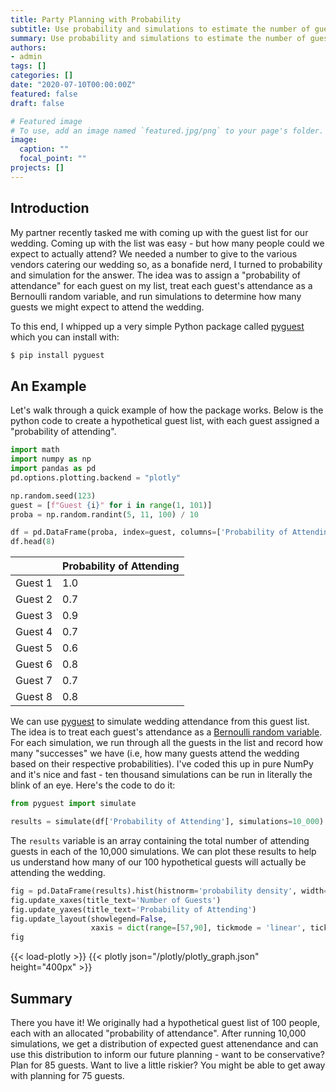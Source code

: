 ```yaml
---
title: Party Planning with Probability
subtitle: Use probability and simulations to estimate the number of guests that will attend your event!
summary: Use probability and simulations to estimate the number of guests that will attend your event!
authors:
- admin
tags: []
categories: []
date: "2020-07-10T00:00:00Z"
featured: false
draft: false

# Featured image
# To use, add an image named `featured.jpg/png` to your page's folder.
image:
  caption: ""
  focal_point: ""
projects: []
---
```

## Introduction
My partner recently tasked me with coming up with the guest list for our wedding. Coming up with the list was easy - but how many people could we expect to actually attend? We needed a number to give to the various vendors catering our wedding so, as a bonafide nerd, I turned to probability and simulation for the answer. The idea was to assign a "probability of attendance" for each guest on my list, treat each guest's attendance as a Bernoulli random variable, and run simulations to determine how many guests we might expect to attend the wedding.

To this end, I whipped up a very simple Python package called [pyguest](https://github.com/TomasBeuzen/pyguest) which you can install with:

```sh
$ pip install pyguest
```

## An Example

Let's walk through a quick example of how the package works. Below is the python code to create a hypothetical guest list, with each guest assigned a "probability of attending".

```python
import math
import numpy as np
import pandas as pd
pd.options.plotting.backend = "plotly"

np.random.seed(123)
guest = [f"Guest {i}" for i in range(1, 101)]
proba = np.random.randint(5, 11, 100) / 10

df = pd.DataFrame(proba, index=guest, columns=['Probability of Attending'])
df.head(8)
```

|         | Probability of Attending |
|---------|--------------------------|
| Guest 1 | 1.0                      |
| Guest 2 | 0.7                      |
| Guest 3 | 0.9                      |
| Guest 4 | 0.7                      |
| Guest 5 | 0.6                      |
| Guest 6 | 0.8                      |
| Guest 7 | 0.7                      |
| Guest 8 | 0.8                      |

We can use [pyguest](https://github.com/TomasBeuzen/pyguest) to simulate wedding attendance from this guest list. The idea is to treat each guest's attendance as a [Bernoulli random variable](https://en.wikipedia.org/wiki/Bernoulli_distribution). For each simulation, we run through all the guests in the list and record how many "successes" we have (i.e, how many guests attend the wedding based on their respective probabilities). I've coded this up in pure NumPy and it's nice and fast - ten thousand simulations can be run in literally the blink of an eye. Here's the code to do it:

```python
from pyguest import simulate

results = simulate(df['Probability of Attending'], simulations=10_000)
```

The `results` variable is an array containing the total number of attending guests in each of the 10,000 simulations. We can plot these results to help us understand how many of our 100 hypothetical guests will actually be attending the wedding.

```python
fig = pd.DataFrame(results).hist(histnorm='probability density', width=700, height=400)
fig.update_xaxes(title_text='Number of Guests')
fig.update_yaxes(title_text='Probability of Attending')
fig.update_layout(showlegend=False,
                  xaxis = dict(range=[57,90], tickmode = 'linear', tick0 = 55, dtick = 5))
fig
```

{{< load-plotly >}}
{{< plotly json="/plotly/plotly_graph.json" height="400px" >}}

## Summary
There you have it! We originally had a hypothetical guest list of 100 people, each with an allocated "probability of attendance". After running 10,000 simulations, we get a distribution of expected guest attenendance and can use this distribution to inform our future planning - want to be conservative? Plan for 85 guests. Want to live a little riskier? You might be able to get away with planning for 75 guests.